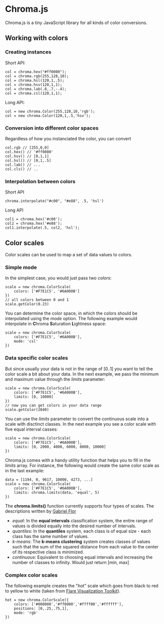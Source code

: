 # Chroma.js

Chroma.js is a tiny JavaScript library for all kinds of color conversions.

## Working with colors

### Creating instances

Short API:

	col = chroma.hex("#ff0000");
	col = chroma.rgb(255,128,10);
	col = chroma.hsl(120,1,.5);
	col = chroma.hsv(120,1,1);
	col = chroma.lab(.8,.7,-.4);
	col = chroma.csl(120,1,1);

Long API:

	col = new chroma.Color(255,128,10,'rgb');
	col = new chroma.Color(120,1,.5,'hsv');

	
### Conversion into different color spaces
Regardless of how you instanciated the color, you can convert 

	col.rgb // [255,0,0]
	col.hex() // '#ff0000'
 	col.hsv() // [0,1,1]
	col.hsl() // [0,1,.5]
	col.lab() // ...
	col.cls() // ..

### Interpolation between colors

Short API

	chroma.interpolate("#c00", "#e88", .5, 'hsl')

Long API

	col1 = chroma.hex('#c00');
	col2 = chroma.hex('#e88'); 
	col1.interpolate(.5, col2, 'hsl');

## Color scales

Color scales can be used to map a set of data values to colors. 

### Simple mode

In the simplest case, you would just pass two *colors*:

	scale = new chroma.ColorScale(
		colors: ['#F7E1C5', '#6A000B']
	})
	// all colors between 0 and 1
	scale.getColor(0.23)

You can determine the color space, in which the colors should be interpolated using the *mode* option. The following example would interpolate in **C**hroma **S**aturation **L**ightness space:

	scale = new chroma.ColorScale(
		colors: ['#F7E1C5', '#6A000B'],
		mode: 'csl'
	})


### Data specific color scales

But since usually your data is not in the range of [0..1] you want to tell the color scale a bit about your data. In the next example, we pass the minimum and maximum value through the *limits* parameter:

	scale = new chroma.ColorScale(
		colors: ['#F7E1C5', '#6A000B'],
		limits: [0, 10000]
	})
	// now you can get colors in your data range
	scale.getColor(2040)
	
You can use the *limits* parameter to convert the continuous scale into a scale with disctinct classes. In the next example you see a color scale with five equal interval casses:

	scale = new chroma.ColorScale(
		colors: ['#F7E1C5', '#6A000B'],
		limits: [0, 2000, 4000, 6000, 8000, 10000]
	})
	
Chroma.js comes with a handy utility function that helps you to fill in the *limits* array. For instance, the following would create the same color scale as in the last example:

	data = [1194, 0, 9617, 10000, 4273, ...] 
	scale = new chroma.ColorScale(
		colors: ['#F7E1C5', '#6A000B'],
		limits: chroma.limits(data, 'equal', 5)
	})

The **chroma.limits()** function currently supports four types of scales. The descriptions written by [Gabriel Flor](http://gabrielflor.it/)

* *equal*: In the **equal intervals** classification system, the entire range of values is divided equally into the desired number of intervals. 
* *quantiles*: In the **quantiles** system, each class is of equal size - each class has the same number of values.
* *k-means*: The **k-means clustering** system creates classes of values such that the sum of the squared distance from each value to the center of its respective class is minimized.
* *continuous*: Equivalent to choosing equal intervals and increasing the number of classes to infinity. Would just return [min, max]

### Complex color scales

The following example creates the "hot" scale which goes from black to red to yellow to white (taken from [Flare Visualization Toolkit](https://github.com/prefuse/Flare/blob/master/flare/src/flare/util/palette/ColorPalette.as#L117)).

	hot = new chroma.ColorScale({
		colors: ['#000000','#ff0000','#ffff00','#ffffff'],
		positions: [0,.25,.75,1],
		mode: 'rgb'
	})

